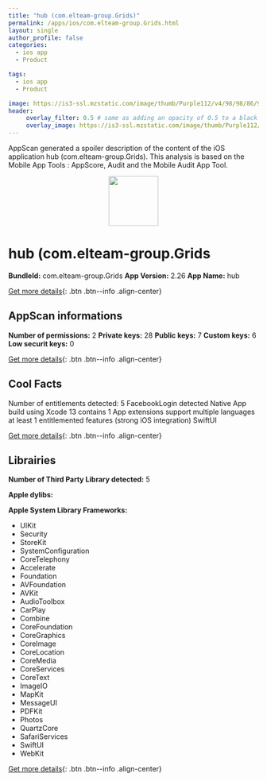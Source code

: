 ```yaml
---
title: "hub (com.elteam-group.Grids)"
permalink: /apps/ios/com.elteam-group.Grids.html
layout: single
author_profile: false
categories: 
  - ios app 
  - Product 

tags: 
  - ios app 
  - Product 

image: https://is3-ssl.mzstatic.com/image/thumb/Purple112/v4/98/98/86/9898867f-d515-fda8-55f3-4878ea6c54a5/AppIcon-1x_U007emarketing-0-5-0-85-220.png/512x512bb.jpg
header: 
     overlay_filter: 0.5 # same as adding an opacity of 0.5 to a black background
     overlay_image: https://is3-ssl.mzstatic.com/image/thumb/Purple112/v4/98/98/86/9898867f-d515-fda8-55f3-4878ea6c54a5/AppIcon-1x_U007emarketing-0-5-0-85-220.png/512x512bb.jpg
---
```

AppScan generated a spoiler description of the content of the iOS application hub (com.elteam-group.Grids). This analysis is based on the Mobile App Tools : AppScore, Audit and the Mobile Audit App Tool.

  
  
<div style="text-align: center;"><img src="https://is3-ssl.mzstatic.com/image/thumb/Purple112/v4/98/98/86/9898867f-d515-fda8-55f3-4878ea6c54a5/AppIcon-1x_U007emarketing-0-5-0-85-220.png/512x512bb.jpg" width="100" height="100"></div>  
  
# hub (com.elteam-group.Grids

**BundleId:** com.elteam-group.Grids
**App Version:** 2.26
**App Name:** hub


[Get more details](/pricing.html){: .btn .btn--info .align-center}  
  
## AppScan informations 

**Number of permissions:** 2
**Private keys:** 28
**Public keys:** 7
**Custom keys:** 6
**Low securit keys:** 0
  
[Get more details](/pricing.html){: .btn .btn--info .align-center}

## Cool Facts

Number of entitlements detected: 5
FacebookLogin detected
Native App
build using Xcode 13
contains 1 App extensions
support multiple languages
at least 1 entitlemented features (strong iOS integration)
SwiftUI
  
[Get more details](/pricing.html){: .btn .btn--info .align-center}

## Librairies 
**Number of Third Party Library detected:** 5

**Apple dylibs:**


**Apple System Library Frameworks:**
- UIKit
- Security
- StoreKit
- SystemConfiguration
- CoreTelephony
- Accelerate
- Foundation
- AVFoundation
- AVKit
- AudioToolbox
- CarPlay
- Combine
- CoreFoundation
- CoreGraphics
- CoreImage
- CoreLocation
- CoreMedia
- CoreServices
- CoreText
- ImageIO
- MapKit
- MessageUI
- PDFKit
- Photos
- QuartzCore
- SafariServices
- SwiftUI
- WebKit


  
[Get more details](/pricing.html){: .btn .btn--info .align-center}

